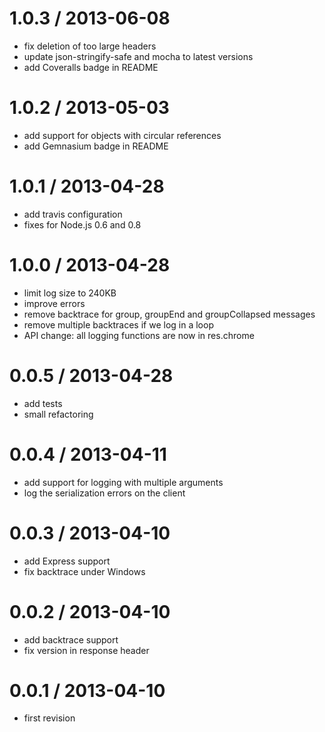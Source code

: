 1.0.3 / 2013-06-08
==================

  * fix deletion of too large headers
  * update json-stringify-safe and mocha to latest versions
  * add Coveralls badge in README

1.0.2 / 2013-05-03
==================

  * add support for objects with circular references
  * add Gemnasium badge in README

1.0.1 / 2013-04-28
==================

  * add travis configuration
  * fixes for Node.js 0.6 and 0.8

1.0.0 / 2013-04-28
==================

  * limit log size to 240KB
  * improve errors
  * remove backtrace for group, groupEnd and groupCollapsed messages
  * remove multiple backtraces if we log in a loop
  * API change: all logging functions are now in res.chrome

0.0.5 / 2013-04-28
==================

  * add tests
  * small refactoring

0.0.4 / 2013-04-11
==================

  * add support for logging with multiple arguments
  * log the serialization errors on the client

0.0.3 / 2013-04-10
==================

  * add Express support
  * fix backtrace under Windows

0.0.2 / 2013-04-10
==================

  * add backtrace support
  * fix version in response header

0.0.1 / 2013-04-10
==================
  * first revision
